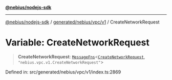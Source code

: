 [**@nebius/nodejs-sdk**](../../../../../README.md)

---

[@nebius/nodejs-sdk](../../../../../README.md) / [generated/nebius/vpc/v1](../README.md) / CreateNetworkRequest

# Variable: CreateNetworkRequest

> **CreateNetworkRequest**: [`MessageFns`](../../../../../runtime/protos/core/interfaces/MessageFns.md)\<[`CreateNetworkRequest`](../interfaces/CreateNetworkRequest.md), `"nebius.vpc.v1.CreateNetworkRequest"`\>

Defined in: src/generated/nebius/vpc/v1/index.ts:2869
